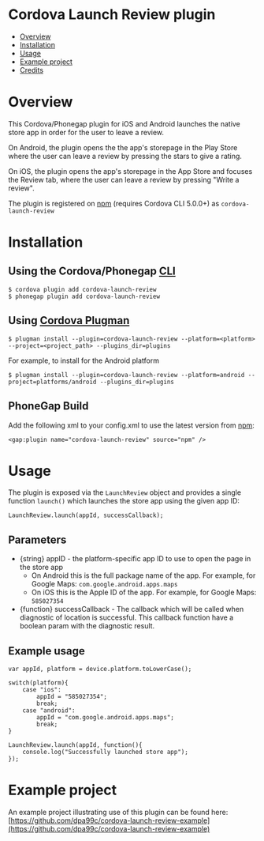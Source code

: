 Cordova Launch Review plugin
============================

* [Overview](#overview)
* [Installation](#installation)
* [Usage](#usage)
* [Example project](#example-project)
* [Credits](#credits)

# Overview

This Cordova/Phonegap plugin for iOS and Android launches the native store app in order for the user to leave a review.

On Android, the plugin opens the the app's storepage in the Play Store where the user can leave a review by pressing the stars to give a rating.

On iOS, the plugin opens the app's storepage in the App Store and focuses the Review tab, where the user can leave a review by pressing "Write a review".

The plugin is registered on [npm](https://www.npmjs.com/package/cordova-launch-review) (requires Cordova CLI 5.0.0+) as `cordova-launch-review`

# Installation

## Using the Cordova/Phonegap [CLI](http://docs.phonegap.com/en/edge/guide_cli_index.md.html)

    $ cordova plugin add cordova-launch-review
    $ phonegap plugin add cordova-launch-review

## Using [Cordova Plugman](https://github.com/apache/cordova-plugman)

    $ plugman install --plugin=cordova-launch-review --platform=<platform> --project=<project_path> --plugins_dir=plugins

For example, to install for the Android platform

    $ plugman install --plugin=cordova-launch-review --platform=android --project=platforms/android --plugins_dir=plugins

## PhoneGap Build
Add the following xml to your config.xml to use the latest version from [npm](https://www.npmjs.com/package/cordova-launch-review):

    <gap:plugin name="cordova-launch-review" source="npm" />

# Usage

The plugin is exposed via the `LaunchReview` object and provides a single function `launch()` which launches the store app using the given app ID:

    LaunchReview.launch(appId, successCallback);

## Parameters

- {string} appID - the platform-specific app ID to use to open the page in the store app
    - On Android this is the full package name of the app. For example, for Google Maps: `com.google.android.apps.maps`
    - On iOS this is the Apple ID of the app. For example, for Google Maps: `585027354`
- {function} successCallback - The callback which will be called when diagnostic of location is successful. This callback function have a boolean param with the diagnostic result.


## Example usage

    var appId, platform = device.platform.toLowerCase();

    switch(platform){
        case "ios":
            appId = "585027354";
            break;
        case "android":
            appId = "com.google.android.apps.maps";
            break;
    }

    LaunchReview.launch(appId, function(){
        console.log("Successfully launched store app");
    });

# Example project

An example project illustrating use of this plugin can be found here: [https://github.com/dpa99c/cordova-launch-review-example](https://github.com/dpa99c/cordova-launch-review-example)
